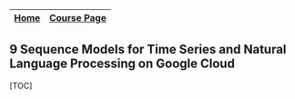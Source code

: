 
|[Home](../README.md)|[Course Page]()|
|---------------------|--------------|

## 9 Sequence Models for Time Series and Natural Language Processing on Google Cloud

[TOC]
        